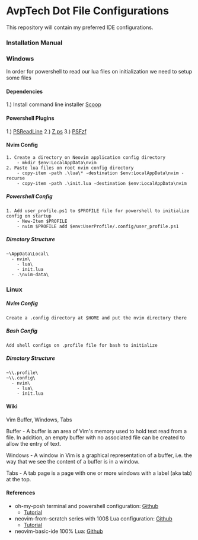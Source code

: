 # AvpTech Dot File Configurations
This repository will contain my preferred IDE configurations.

### Installation Manual

### Windows

In order for powershell to read our lua files on initialization we need to setup some files

#### Dependencies
1.) Install command line installer [Scoop](https://scoop.sh/)

#### Powershell Plugins
1.) [PSReadLine](docs.microsoft.com/en-us/powershell/module/psreadline/about/about_psreadline?view=powershell-7.2)
2.) [Z.ps](github.com/JannesMeyer/z.ps)
3.) [PSFzf](https://github.com/kelleyma49/PSFzf)

#### Nvim Config
```
1. Create a directory on Neovim application config directory
    - mkdir $env:LocalAppData\nvim 
2. Paste lua files on root nvim config directory 
    - copy-item -path .\lua\* -destination $env:LocalAppData\nvim -recurse
    - copy-item -path .\init.lua -destination $env:LocalAppData\nvim
```

##### Powershell Config 
```
1. Add user_profile.ps1 to $PROFILE file for powershell to initialize config on startup
    - New-Item $PROFILE
    - nvim $PROFILE add $env:UserProfile/.config/user_profile.ps1
```

##### Directory Structure
```
~\AppData\Local\
  - nvim\
    - lua\
    - init.lua
  - .\nvim-data\
```
      
### Linux 

##### Nvim Config
```
Create a .config directory at $HOME and put the nvim directory there
```

##### Bash Config
```
Add shell configs on .profile file for bash to initialize
```

##### Directory Structure
```
~\\.profile\
~\\.config\
  - nvim\
    - lua\
    - init.lua
```
#### Wiki
Vim Buffer, Windows, Tabs  

Buffer - A buffer is an area of Vim's memory used to hold text read from a file. In addition, an empty buffer with no associated file can be created to allow the entry of text.  

Windows - A window in Vim is a graphical representation of a buffer, i.e. the way that we see the content of a buffer is in a window.  

Tabs - A tab page is a page with one or more windows with a label (aka tab) at the top.   

#### References
- oh-my-posh terminal and powershell configuration: [Github](https://github.com/craftzdog/dotfiles-public#readme) 
  - [Tutorial](https://www.youtube.com/watch?v=5-aK2_WwrmM)
- neovim-from-scratch series with 100$ Lua configuration: [Github](https://github.com/LunarVim/Neovim-from-scratch) 
  - [Tutorial](https://www.youtube.com/watch?v=ctH-a-1eUME&list=PLhoH5vyxr6Qq41NFL4GvhFp-WLd5xzIzZ)
- neovim-basic-ide 100% Lua: [Github](https://github.com/LunarVim/nvim-basic-ide)

    
